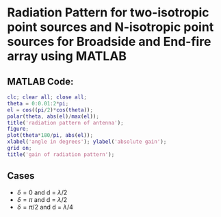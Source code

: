 # Radiation Pattern for two-isotropic point sources and N-isotropic point sources for Broadside and End-fire array using MATLAB
## MATLAB Code:
```matlab
clc; clear all; close all;
theta = 0:0.01:2*pi;
el = cos((pi/2)*cos(theta));
polar(theta, abs(el)/max(el));
title('radiation pattern of antenna');
figure;
plot(theta*180/pi, abs(el));
xlabel('angle in degrees'); ylabel('absolute gain');
grid on;
title('gain of radiation pattern');
```
## Cases
- $\delta = 0$ and d = $\lambda /2$
- $\delta = \pi$ and d = $\lambda /2$
- $\delta = \pi /2$ and d = $\lambda /4$
